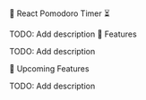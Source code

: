 🚀 React Pomodoro Timer ⏳

TODO: Add description
🎯 Features

TODO: Add description

🚀 Upcoming Features

TODO: Add description
